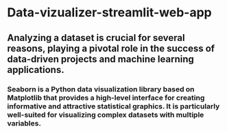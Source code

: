 # Data-vizualizer-streamlit-web-app
## Analyzing a dataset is crucial for several reasons, playing a pivotal role in the success of data-driven projects and machine learning applications.<br>
### Seaborn is a Python data visualization library based on Matplotlib that provides a high-level interface for creating informative and attractive statistical graphics. It is particularly well-suited for visualizing complex datasets with multiple variables.
